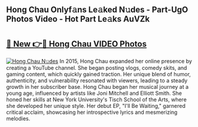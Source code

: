 ## Hong Chau Onlyf𝚊ns Le𝚊ked N𝚞des - Part-UgO Photos Video - Hot Part Le𝚊ks AuVZk

# <h2><a href="http://ab20707.deff.icu/?id=Hong+Chau">🔗 New 👉🔴 Hong Chau VIDEO Photos</a></h2>

[![Hong Chau N𝚞des](https://i.imgur.com/rIISA9y.gif)](http://ab20707.deff.icu/?id=Hong+Chau)
In 2015, Hong Chau expanded her online presence by creating a YouTube channel. She began posting vlogs, comedy skits, and gaming content, which quickly gained traction. Her unique blend of humor, authenticity, and vulnerability resonated with viewers, leading to a steady growth in her subscriber base. Hong Chau began her musical journey at a young age, influenced by artists like Joni Mitchell and Elliott Smith. She honed her skills at New York University's Tisch School of the Arts, where she developed her unique style. Her debut EP, "I'll Be Waiting," garnered critical acclaim, showcasing her introspective lyrics and mesmerizing melodies.
